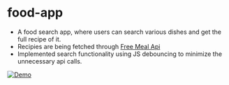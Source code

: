 # food-app

* A food search app, where users can search various dishes and get the full recipe of it. 
* Recipies are being fetched through [Free Meal Api](https://www.themealdb.com/api.php)
* Implemented search functionality using JS debouncing to minimize the unnecessary api calls.

[![Demo](https://imgur.com/gallery/txptynB)](https://drive.google.com/file/d/1kpbqYqV3H0mj08VyV3xgdTpaoDfpzfMX/view?usp=sharing)

